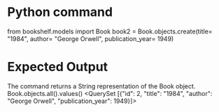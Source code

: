 # Python command

from bookshelf.models import Book
book2 = Book.objects.create(title= "1984", author= "George Orwell", publication_year= 1949)

# Expected Output

The command returns a String representation of the Book object.
Book.objects.all().values()
<QuerySet [{"id": 2, "title": "1984", "author": "George Orwell", "publication_year": 1949}]>
